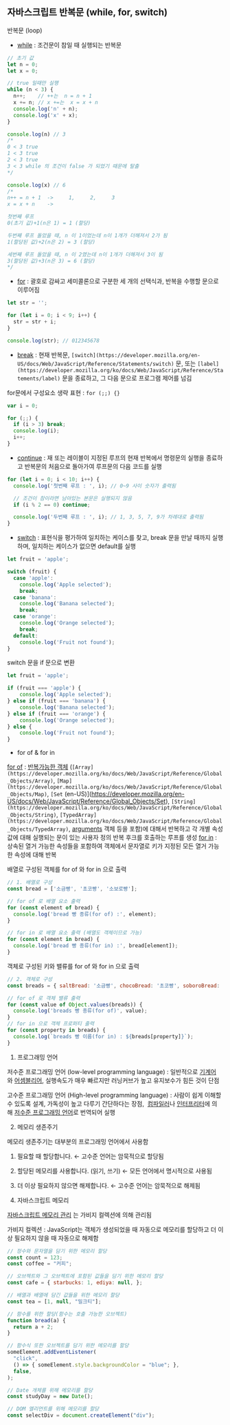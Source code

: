 ## 자바스크립트 반복문 (while, for, switch)

반복문 (loop)

- [while](https://developer.mozilla.org/ko/docs/Web/JavaScript/Reference/Statements/while) : 조건문이 참일 때 실행되는 반복문
    
```jsx
// 초기 값
let n = 0;
let x = 0;

// true 일때만 실행
while (n < 3) {
  n++;    // ++는  n = n + 1
  x += n; // x +=는  x = x + n
  console.log('n' + n);
  console.log('x' + x);
}

console.log(n) // 3
/*
0 < 3 true
1 < 3 true
2 < 3 true
3 < 3 while 의 조건이 false 가 되었기 때문에 탈출
*/

console.log(x) // 6
/*
n++ = n + 1  ->     1,     2,     3
x = x + n    ->

첫번째 루프
0(초기 값)+1(n은 1) = 1 (할당)

두번째 루프 돌았을 때, n 이 1이었는데 n이 1개가 더해져서 2가 됨
1(할당된 값)+2(n은 2) = 3 (할당)

세번째 루프 돌았을 때, n 이 2였는데 n이 1개가 더해져서 3이 됨
3(할당된 값)+3(n은 3) = 6 (할당)
*/
```

- [for](https://developer.mozilla.org/ko/docs/Web/JavaScript/Reference/Statements/for) : 괄호로 감싸고 세미콜론으로 구분한 세 개의 선택식과, 반복을 수행할 문으로 이루어짐

```jsx
let str = '';

for (let i = 0; i < 9; i++) {
  str = str + i;
}

console.log(str); // 012345678
```

- [break](https://developer.mozilla.org/ko/docs/Web/JavaScript/Reference/Statements/break) : 현재 반복문, `[switch](https://developer.mozilla.org/en-US/docs/Web/JavaScript/Reference/Statements/switch)` 문, 또는 `[label](https://developer.mozilla.org/ko/docs/Web/JavaScript/Reference/Statements/label)` 문을 종료하고, 그 다음 문으로 프로그램 제어를 넘김

for문에서 구성요소 생략 표현 : `for (;;) {}`

```jsx
var i = 0;

for (;;) {
  if (i > 3) break;
  console.log(i);
  i++;
}
```

- [continue](https://developer.mozilla.org/ko/docs/Web/JavaScript/Reference/Statements/continue) : 재 또는 레이블이 지정된 루프의 현재 반복에서 명령문의 실행을 종료하고 반복문의 처음으로 돌아가여 루프문의 다음 코드를 실행

```jsx
for (let i = 0; i < 10; i++) {
  console.log('첫번째 루프 : ', i); // 0~9 사이 숫자가 출력됨

  // 조건이 참이라면 남아있는 본문은 실행되지 않음
  if (i % 2 == 0) continue;

  console.log('두번째 루프 : ', i); // 1, 3, 5, 7, 9가 차례대로 출력됨
}
```

- [switch](https://developer.mozilla.org/en-US/docs/Web/JavaScript/Reference/Statements/switch) : 표현식을 평가하여 일치하는 케이스를 찾고, break 문을 만날 때까지 실행하며, 일치하는 케이스가 없으면 default를 실행

```jsx
let fruit = 'apple';

switch (fruit) {
  case 'apple':
    console.log('Apple selected');
    break;
  case 'banana':
    console.log('Banana selected');
    break;
  case 'orange':
    console.log('Orange selected');
    break;
  default:
    console.log('Fruit not found');
}
```

switch 문을 if 문으로 변환

```jsx
let fruit = 'apple';

if (fruit === 'apple') {
    console.log('Apple selected');
} else if (fruit === 'banana') {
    console.log('Banana selected');
} else if (fruit === 'orange') {
    console.log('Orange selected');
} else {
    console.log('Fruit not found');
}

```

- for of & for in

[for of](https://developer.mozilla.org/ko/docs/Web/JavaScript/Reference/Statements/for...of) : [반복가능한 객체](https://developer.mozilla.org/ko/docs/Web/JavaScript/Reference/Iteration_protocols#iterable) (`[Array](https://developer.mozilla.org/ko/docs/Web/JavaScript/Reference/Global_Objects/Array)`, `[Map](https://developer.mozilla.org/ko/docs/Web/JavaScript/Reference/Global_Objects/Map)`, `[Set` (en-US)](https://developer.mozilla.org/en-US/docs/Web/JavaScript/Reference/Global_Objects/Set), `[String](https://developer.mozilla.org/ko/docs/Web/JavaScript/Reference/Global_Objects/String)`, `[TypedArray](https://developer.mozilla.org/ko/docs/Web/JavaScript/Reference/Global_Objects/TypedArray)`, [arguments](https://developer.mozilla.org/ko/docs/Web/JavaScript/Reference/Functions/arguments) 객체 등을 포함)에 대해서 반복하고 각 개별 속성값에 대해 실행되는 문이 있는 사용자 정의 반복 후크를 호출하는 루프를 생성
[for in](https://developer.mozilla.org/ko/docs/Web/JavaScript/Reference/Statements/for...in) :  상속된 열거 가능한 속성들을 포함하여 객체에서 문자열로 키가 지정된 모든 열거 가능한 속성에 대해 반복

배열로 구성된 객체를 for of 와 for in 으로 출력

```jsx
// 1. 배열로 구성
const bread = ['소금빵', '초코빵', '소보로빵'];

// for of 로 배열 요소 출력
for (const element of bread) {
  console.log('bread 빵 종류(for of) :', element);
}

// for in 로 배열 요소 출력 (배열도 객체이므로 가능)
for (const element in bread) {
  console.log('bread 빵 종류(for in) :', bread[element]);
}
```

객체로 구성된 키와 밸류를 for of 와 for in 으로 출력

```jsx
// 2. 객체로 구성
const breads = { saltBread: '소금빵', chocoBread: '초코빵', soboroBread: '소보로빵' };

// for of 로 객체 밸류 출력
for (const value of Object.values(breads)) {
  console.log('breads 빵 종류(for of)', value);
}
// for in 으로 객체 프로퍼티 출력
for (const property in breads) {
  console.log(`breads 빵 이름(for in) : ${breads[property]}`);
}
```




1. 프로그래밍 언어
  
  저수준 프로그래밍 언어 (low-level programming language) : 일반적으로 [기계어](https://ko.wikipedia.org/wiki/%EA%B8%B0%EA%B3%84%EC%96%B4)와 [어셈블리어](https://ko.wikipedia.org/wiki/%EC%96%B4%EC%85%88%EB%B8%94%EB%A6%AC%EC%96%B4), 실행속도가 매우 빠르지만 러닝커브가 높고 유지보수가 힘든 것이 단점
  
  고수준 프로그래밍 언어 (High-level programming language) : 사람이 쉽게 이해할 수 있도록 설계, 가독성이 높고 다루기 간단하다는 장점,  [컴파일러](https://ko.wikipedia.org/wiki/%EC%BB%B4%ED%8C%8C%EC%9D%BC%EB%9F%AC)나 [인터프리터](https://ko.wikipedia.org/wiki/%EC%9D%B8%ED%84%B0%ED%94%84%EB%A6%AC%ED%84%B0)에 의해 [저수준 프로그래밍 언어](https://ko.wikipedia.org/wiki/%EC%A0%80%EA%B8%89_%ED%94%84%EB%A1%9C%EA%B7%B8%EB%9E%98%EB%B0%8D_%EC%96%B8%EC%96%B4)로 번역되어 실행
  
2. 메모리 생존주기
  
  메모리 생존주기는 대부분의 프로그래밍 언어에서 사용함
  
  1. 필요할 때 할당합니다.                                     ← 고수준 언어는 암묵적으로 할당됨
  2. 할당된 메모리를 사용합니다. (읽기, 쓰기)         ← 모든 언어에서 명시적으로 사용됨
  3. 더 이상 필요하지 않으면 해제합니다.                ← 고수준 언어는 암묵적으로 해제됨

1. 자바스크립트 메모리
  
  [자바스크립트 메모리 관리](https://developer.mozilla.org/ko/docs/Web/JavaScript/Memory_management) 는 가비지 컬렉션에 의해 관리됨
  
  가비지 컬렉션 : JavaScript는 객체가 생성되었을 때 자동으로 메모리를 할당하고 더 이상 필요하지 않을 때 자동으로 해제함
  
  ```jsx
  // 정수와 문자열을 담기 위한 메모리 할당
  const count = 123;
  const coffee = "커피";
  
  // 오브젝트와 그 오브젝트에 포함된 값들을 담기 위한 메모리 할당
  const cafe = { starbucks: 1, ediya: null, };
  
  // 배열과 배열에 담긴 값들을 위한 메모리 할당
  const tea = [1, null, "밀크티"];
  
  // 함수를 위한 할당(함수는 호출 가능한 오브젝트)
  function bread(a) {
    return a + 2;
  }
  
  // 함수식 또한 오브젝트를 담기 위한 메모리를 할당
  someElement.addEventListener(
    "click",
    () => { someElement.style.backgroundColor = "blue"; },
    false,
  );
  
  // Date 개체를 위해 메모리를 할당
  const studyDay = new Date();
  
  // DOM 엘리먼트를 위해 메모리를 할당
  const selectDiv = document.createElement("div");
  ```
